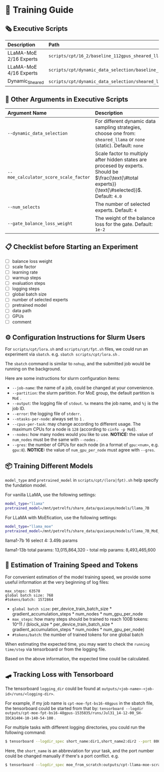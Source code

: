 # 🚅 Training Guide

## 🗞️ Executive Scripts

| Description               | Path                                                                                   |
| :------------------------ | :------------------------------------------------------------------------------------- |
| LLaMA-MoE 2/16 Experts    | `scripts/cpt/16_2/baseline_112gpus_sheared_llama_portion_fluency_sf8.sh`               |
| LLaMA-MoE 4/16 Experts    | `scripts/cpt/dynamic_data_selection/baseline_112gpus_sheared_llama_portion_fluency.sh` |
| Dynamic<sub>Sheared</sub> | `scripts/cpt/dynamic_data_selection/sheared_llama_112gpus.sh`                          |

## 🌴 Other Arguments in Executive Scripts

| Argument Name                         | Description                                                                                                                                        |
| :------------------------------------ | :------------------------------------------------------------------------------------------------------------------------------------------------- |
| `--dynamic_data_selection`            | For different dynamic data sampling strategies, choose one from: `sheared_llama` or `none` (static). Default: `none`                               |
| `--moe_calculator_score_scale_factor` | Scale factor to multiply after hidden states are procesed by experts. Should be $\frac{\text{\#total experts}}{\text{\#selected}}$. Default: `4.0` |
| `--num_selects`                       | The number of selected experts. Default: `4`                                                                                                       |
| `--gate_balance_loss_weight`          | The weight of the balance loss for the gate. Default: `1e-2`                                                                                       |

## 📋 Checklist before Starting an Experiment

- [ ] balance loss weight
- [ ] scale factor
- [ ] learning rate
- [ ] warmup steps
- [ ] evaluation steps
- [ ] logging steps
- [ ] global batch size
- [ ] number of selected experts
- [ ] pretrained model
- [ ] data path
- [ ] GPUs
- [ ] comment

## ⚙️ Configuration Instructions for Slurm Users

For `scripts/cpt/lora.sh` and `scripts/cpt/fpt.sh` files, we could run an experiment via `sbatch`. e.g. `sbatch scripts/cpt/lora.sh` .

The `sbatch` command is similar to `nohup`, and the submitted job would be running on the background.

Here are some instructions for slurm configuration items:
- `--job-name`: the name of a job, could be changed at your convenience.
- `--partition`: the slurm partition. For MoE group, the default partition is `MoE` .
- `--output`: the logging file of `stdout`. `%x` means the job name, and `%j` is the job ID.
- `--error`: the logging file of `stderr`.
- `--ntasks-per-node`: always set to `1` .
- `--cpus-per-task`: may change according to different usage. The maximum CPUs for a node is `128` (according to `cinfo -p MoE`).
- `--nodes`: how many nodes would you like to use. **NOTICE:** the value of `num_nodes` must be the same with `--nodes` .
- `--gres`: the number of GPUs for each node (in a format of `gpu:<num>`, e.g. `gpu:8`). **NOTICE:** the value of `num_gpu_per_node` must agree with `--gres`.

## 📦 Training Different Models

`model_type` and `pretrained_model` in `scripts/cpt/(lora|fpt).sh` help specify the fundation model.

For vanilla LLaMA, use the following settings:
```bash
model_type="llama"
pretrained_model=/mnt/petrelfs/share_data/quxiaoye/models/llama_7B
```

For LLaMA with MoEfication, use the following settings:
```bash
model_type="llama_moe"
pretrained_model=/mnt/petrelfs/share_data/quxiaoye/models/llama_7B_MoE_16Select4-l2_norm
```

llama1-7b 16 select 4: 3.49b params

llama1-13b total params: 13,015,864,320 - total mlp params:  8,493,465,600

## 🧮 Estimation of Training Speed and Tokens

For convenient estimation of the model training speed, we provide some useful information at the very beginning of log files:

```log
max_steps: 63578
global batch size: 768
#tokens/batch: 1572864
```

- `global batch size`: per_device_train_batch_size * gradient_accumulation_steps * num_nodes * num_gpu_per_node
- `max_steps`: how many steps should be trained to reach 100B tokens: 10^11 / (block_size * per_device_train_batch_size * gradient_accumulation_steps * num_nodes * num_gpu_per_node)
- `#tokens/batch`: the number of trained tokens for one global batch

When estimating the expected time, you may want to check the `running time/step` via tensorboard or from the logging file.

Based on the above information, the expected time could be calculated.

## 🛹 Tracking Loss with Tensorboard

The tensorboard `logging_dir` could be found at `outputs/<job-name>-<job-id>/runs/<logging-dir>`.

For example, if my job name is `cpt-moe-fpt-bs16-48gpus` in the sbatch file, the tensorboard could be started from that by: `tensorboard --logdir outputs/cpt-moe-fpt-bs16-48gpus-1535835/runs/Jul31_14-12-00_SH-IDCA1404-10-140-54-100` .

For multiple tasks with different logging directories, you could run the following command:

```bash
$ tensorboard --logdir_spec short_name:dir1,short_name2:dir2 --port 8001
```

Here, the `short_name` is an abbreviation for your task, and the port number could be changed manually if there's a port conflict. e.g.

```bash
$ tensorboard --logdir_spec moe_from_scratch:outputs/cpt-llama-moe-scratch-lora-bs16-1476932/runs/Jul26_21-53-42_SH-IDCA1404-10-140-54-121,moe_lora:outputs/cpt-llama-lora-bs16-1476918/runs/Jul26_21-31-09_SH-IDCA1404-10-140-54-122 --port 8001
```
